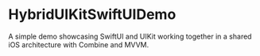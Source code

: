 # HybridUIKitSwiftUIDemo
A simple demo showcasing SwiftUI and UIKit working together in a shared iOS architecture with Combine and MVVM.
